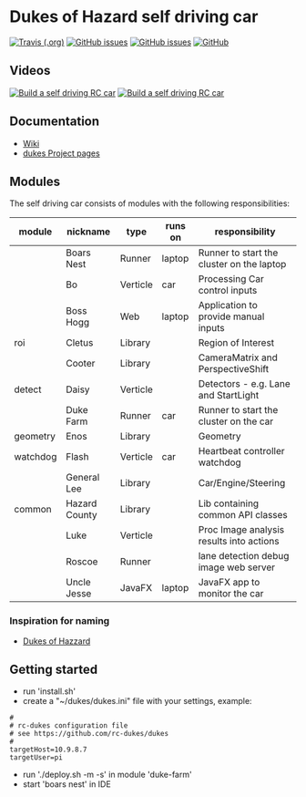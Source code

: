# Dukes of Hazard self driving car

[![Travis (.org)](https://img.shields.io/travis/rc-dukes/dukes.svg)](https://travis-ci.org/rc-dukes/dukes)
[![GitHub issues](https://img.shields.io/github/issues/rc-dukes/dukes.svg)](https://github.com/rc-dukes/dukes/issues)
[![GitHub issues](https://img.shields.io/github/issues-closed/rc-dukes/dukes.svg)](https://github.com/rc-dukes/dukes/issues/?q=is%3Aissue+is%3Aclosed)
[![GitHub](https://img.shields.io/github/license/rc-dukes/dukes.svg)](https://www.apache.org/licenses/LICENSE-2.0)


## Videos
[![Build a self driving RC car](http://img.youtube.com/vi/OL0vg1WmI6I/0.jpg)](http://www.youtube.com/watch?v=OL0vg1WmI6I "Building a self driving RC car")
[![Build a self driving RC car](http://img.youtube.com/vi/YeUMtQyvZKM/0.jpg)](http://www.youtube.com/watch?v=YeUMtQyvZKM "Building a self driving RC car")

## Documentation
* [Wiki](http://wiki.bitplan.com/index.php/Self_Driving_RC_Car)
* [dukes Project pages](https://rc-dukes.github.io/dukes)

## Modules
The self driving car consists of modules with the following responsibilities:


| module        | nickname      | type     | runs on | responsibility                            |  
|---------------|---------------|----------|---------|-------------------------------------------|  
|               | Boars Nest    | Runner   | laptop  | Runner to start the cluster on the laptop |
|               | Bo            | Verticle | car     | Processing Car control inputs
|               | Boss Hogg     | Web      | laptop  | Application to provide manual inputs
| roi           | Cletus        | Library  |         | Region of Interest
|               | Cooter        | Library  |         | CameraMatrix and PerspectiveShift
| detect        | Daisy         | Verticle |         | Detectors - e.g. Lane and StartLight
|               | Duke Farm     | Runner   | car     | Runner to start the cluster on the car
| geometry      | Enos          | Library  |         | Geometry
| watchdog      | Flash         | Verticle | car     | Heartbeat controller watchdog     
|               | General Lee   | Library  |         | Car/Engine/Steering
| common        | Hazard County | Library  |         | Lib containing common API classes
|               | Luke          | Verticle |         | Proc Image analysis results into actions
|               | Roscoe        | Runner   |         | lane detection debug image web server
|               | Uncle Jesse   | JavaFX   | laptop  | JavaFX app to monitor the car

### Inspiration for naming
* [Dukes of Hazzard](https://en.wikipedia.org/wiki/The_Dukes_of_Hazzard)


## Getting started
- run 'install.sh'
- create a "~/dukes/dukes.ini" file with your settings, example:
```
#
# rc-dukes configuration file
# see https://github.com/rc-dukes/dukes
#
targetHost=10.9.8.7
targetUser=pi
```
- run './deploy.sh -m -s' in module 'duke-farm'
- start 'boars nest' in IDE
